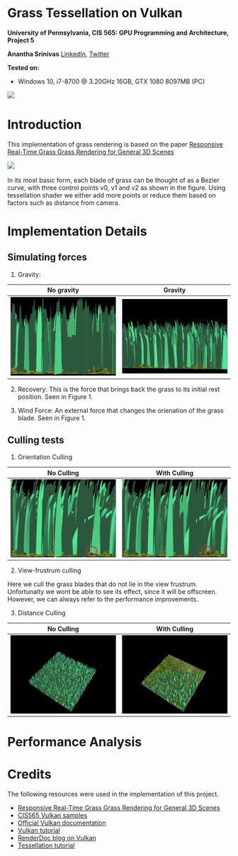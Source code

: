 Grass Tessellation on Vulkan
======================

**University of Pennsylvania, CIS 565: GPU Programming and Architecture, Project 5**

**Anantha Srinivas**
[LinkedIn](https://www.linkedin.com/in/anantha-srinivas-00198958/), [Twitter](https://twitter.com/an2tha)

**Tested on:**
* Windows 10, i7-8700 @ 3.20GHz 16GB, GTX 1080 8097MB (PC)

![](img/output.gif)

# Introduction

This implementation of grass rendering is based on the paper [Responsive Real-Time Grass Grass Rendering for General 3D Scenes](https://www.cg.tuwien.ac.at/research/publications/2017/JAHRMANN-2017-RRTG/JAHRMANN-2017-RRTG-draft.pdf)

![](img/blade_model.jpg)

In its most basic form, each blade of grass can be thought of as a Bezier curve, with three control points v0, v1 and v2 as shown in the figure. Using tessellation shader we either add more points or reduce them based on factors such as distance from camera. 

# Implementation Details

## Simulating forces
1) Gravity:

|No gravity| Gravity|
|----| ----|
|![](img/no_gravity.PNG)|![](img/gravity.PNG)|

2) Recovery:
This is the force that brings back the grass to its initial rest position. Seen in Figure 1.

3) Wind Force:
An external force that changes the orienation of the grass blade. Seen in Figure 1.

## Culling tests

1) Orientation Culling

|No Culling| With Culling|
|----| ----|
|![](img/no_orient_culling.PNG)|![](img/orient_culling.PNG)|

2) View-frustrum culling

Here we cull the grass blades that do not lie in the view frustrum. Unfortunalty we wont be able to see its effect, since it will be offscreen. However, we can always refer to the performance improvements.

3) Distance Culling

|No Culling| With Culling|
|----| ----|
|![](img/with_distance_culling.PNG)|![](img/distance_culling.PNG)|

# Performance Analysis


# Credits

The following resources were used in the implementation of this project.

* [Responsive Real-Time Grass Grass Rendering for General 3D Scenes](https://www.cg.tuwien.ac.at/research/publications/2017/JAHRMANN-2017-RRTG/JAHRMANN-2017-RRTG-draft.pdf)
* [CIS565 Vulkan samples](https://github.com/CIS565-Fall-2018/Vulkan-Samples)
* [Official Vulkan documentation](https://www.khronos.org/registry/vulkan/)
* [Vulkan tutorial](https://vulkan-tutorial.com/)
* [RenderDoc blog on Vulkan](https://renderdoc.org/vulkan-in-30-minutes.html)
* [Tessellation tutorial](http://in2gpu.com/2014/07/12/tessellation-tutorial-opengl-4-3/)
